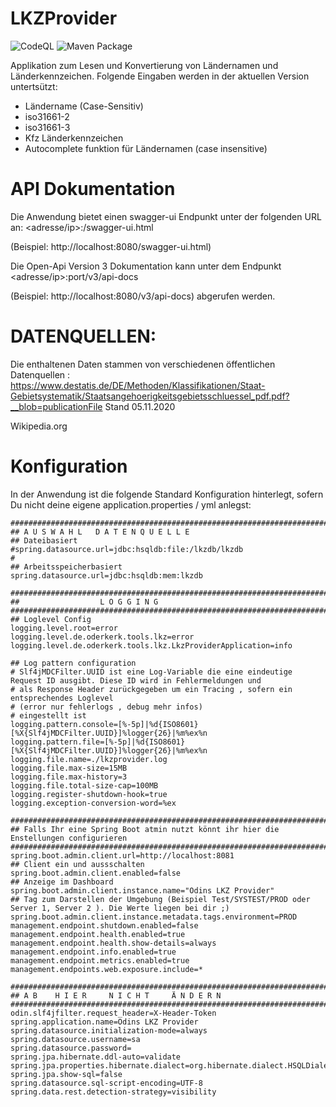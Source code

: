 # LKZProvider
![CodeQL](https://github.com/MOderkerk/lkzprovider/workflows/CodeQL/badge.svg)
![Maven Package](https://github.com/MOderkerk/lkzprovider/workflows/Maven%20Package/badge.svg?branch=1.1.0)

Applikation zum Lesen und Konvertierung von Ländernamen und Länderkennzeichen. 
Folgende Eingaben werden in der aktuellen Version untertsützt:
* Ländername (Case-Sensitiv)
* iso31661-2
* iso31661-3
* Kfz Länderkennzeichen
* Autocomplete funktion für Ländernamen (case insensitive)

# API Dokumentation

Die Anwendung bietet einen swagger-ui Endpunkt unter der folgenden URL an: <adresse/ip>:<port>/swagger-ui.html

(Beispiel: http://localhost:8080/swagger-ui.html) 

Die Open-Api Version 3 Dokumentation kann unter dem Endpunkt <adresse/ip>:port/v3/api-docs

(Beispiel: http://localhost:8080/v3/api-docs) abgerufen werden.

# DATENQUELLEN: 
Die enthaltenen Daten stammen von verschiedenen öffentlichen Datenquellen :
https://www.destatis.de/DE/Methoden/Klassifikationen/Staat-Gebietsystematik/Staatsangehoerigkeitsgebietsschluessel_pdf.pdf?__blob=publicationFile Stand 05.11.2020

Wikipedia.org

# Konfiguration 
In der Anwendung ist die folgende Standard Konfiguration hinterlegt, sofern Du nicht deine eigene application.properties / yml anlegst:
 
```
################################################################################################
## A U S W A H L   D A T E N Q U E L L E 
## Dateibasiert
#spring.datasource.url=jdbc:hsqldb:file:/lkzdb/lkzdb
#
## Arbeitsspeicherbasiert
spring.datasource.url=jdbc:hsqldb:mem:lkzdb

################################################################################################
##                  L O G G I N G 
################################################################################################
## Loglevel Config
logging.level.root=error
logging.level.de.oderkerk.tools.lkz=error
logging.level.de.oderkerk.tools.lkz.LkzProviderApplication=info

## Log pattern configuration
# Slf4jMDCFilter.UUID ist eine Log-Variable die eine eindeutige Request ID ausgibt. Diese ID wird in Fehlermeldungen und
# als Response Header zurückgegeben um ein Tracing , sofern ein entsprechendes Loglevel 
# (error nur fehlerlogs , debug mehr infos)
# eingestellt ist 
logging.pattern.console=[%-5p]|%d{ISO8601}[%X{Slf4jMDCFilter.UUID}]%logger{26}|%m%ex%n
logging.pattern.file=[%-5p]|%d{ISO8601}[%X{Slf4jMDCFilter.UUID}]%logger{26}|%m%ex%n
logging.file.name=./lkzprovider.log
logging.file.max-size=15MB
logging.file.max-history=3
logging.file.total-size-cap=100MB
logging.register-shutdown-hook=true
logging.exception-conversion-word=%ex

################################################################################################
## Falls Ihr eine Spring Boot atmin nutzt könnt ihr hier die Enstellungen configurieren
################################################################################################
spring.boot.admin.client.url=http://localhost:8081
## Client ein und aussschalten
spring.boot.admin.client.enabled=false
## Anzeige im Dashboard
spring.boot.admin.client.instance.name="Odins LKZ Provider"
## Tag zum Darstellen der Umgebung (Beispiel Test/SYSTEST/PROD oder Server 1, Server 2 ). Die Werte liegen bei dir ;)
spring.boot.admin.client.instance.metadata.tags.environment=PROD
management.endpoint.shutdown.enabled=false
management.endpoint.health.enabled=true
management.endpoint.health.show-details=always
management.endpoint.info.enabled=true
management.endpoint.metrics.enabled=true
management.endpoints.web.exposure.include=* 

################################################################################################
## A B    H I E R     N I C H T     Ä N D E R N  
############################################################################################### 
odin.slf4jfilter.request_header=X-Header-Token
spring.application.name=Odins LKZ Provider
spring.datasource.initialization-mode=always
spring.datasource.username=sa 
spring.datasource.password= 
spring.jpa.hibernate.ddl-auto=validate
spring.jpa.properties.hibernate.dialect=org.hibernate.dialect.HSQLDialect
spring.jpa.show-sql=false
spring.datasource.sql-script-encoding=UTF-8
spring.data.rest.detection-strategy=visibility

```
 
